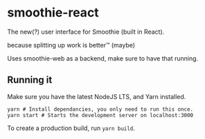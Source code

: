 # smoothie-react

The new(?) user interface for Smoothie (built in React).

because splitting up work is better:tm: (maybe)

Uses smoothie-web as a backend, make sure to have that running.

## Running it

Make sure you have the latest NodeJS LTS, and Yarn installed.

```shell script
yarn # Install dependancies, you only need to run this once.
yarn start # Starts the development server on localhost:3000
```

To create a production build, run ``yarn build``.
